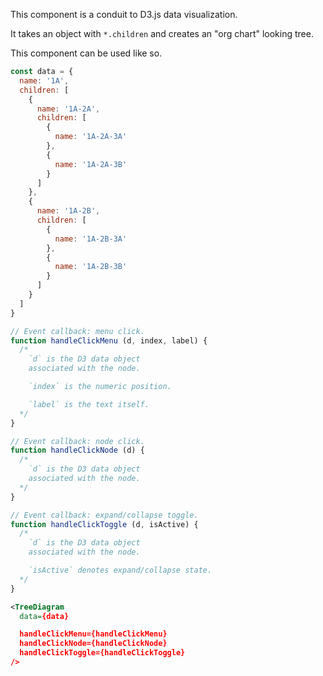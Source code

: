 This component is a conduit to D3.js data visualization.

It takes an object with `*.children` and creates an "org chart" looking tree.

This component can be used like so.

```js
const data = {
  name: '1A',
  children: [
    {
      name: '1A-2A',
      children: [
        {
          name: '1A-2A-3A'
        },
        {
          name: '1A-2A-3B'
        }
      ]
    },
    {
      name: '1A-2B',
      children: [
        {
          name: '1A-2B-3A'
        },
        {
          name: '1A-2B-3B'
        }
      ]
    }
  ]
}

// Event callback: menu click.
function handleClickMenu (d, index, label) {
  /*
    `d` is the D3 data object
    associated with the node.

    `index` is the numeric position.

    `label` is the text itself.
  */
}

// Event callback: node click.
function handleClickNode (d) {
  /*
    `d` is the D3 data object
    associated with the node.
  */
}

// Event callback: expand/collapse toggle.
function handleClickToggle (d, isActive) {
  /*
    `d` is the D3 data object
    associated with the node.

    `isActive` denotes expand/collapse state.
  */
}
```

```xml
<TreeDiagram
  data={data}

  handleClickMenu={handleClickMenu}
  handleClickNode={handleClickNode}
  handleClickToggle={handleClickToggle}
/>
```